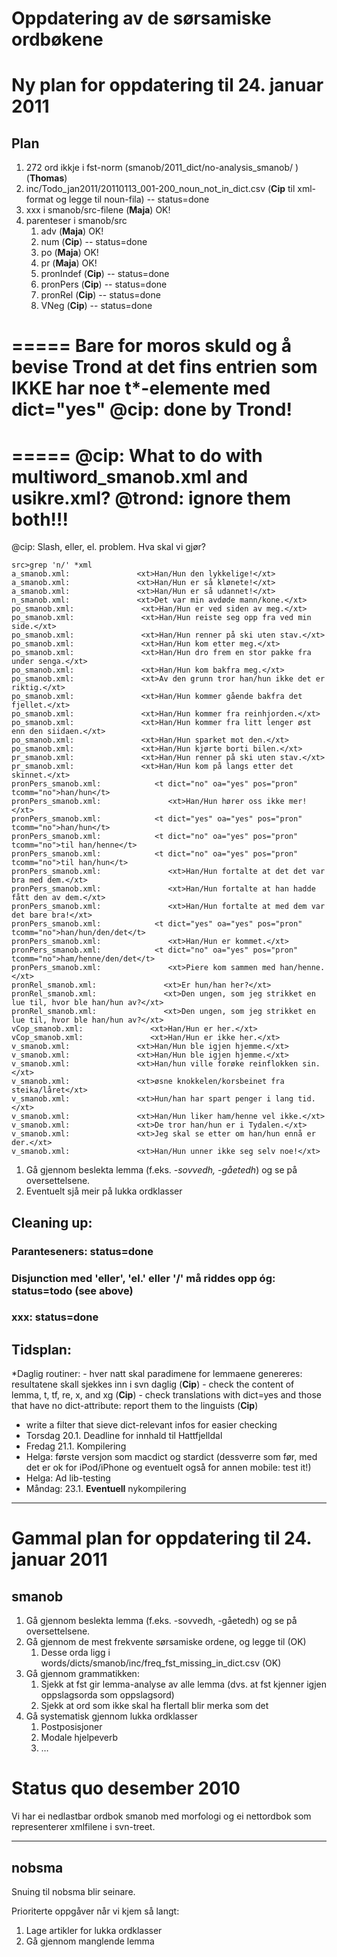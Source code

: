 # Oppdatering av de sørsamiske ordbøkene

# Ny plan for oppdatering til 24. januar 2011

## Plan
1. 272 ord ikkje i fst-norm (smanob/2011_dict/no-analysis_smanob/
) (**Thomas**)
1. inc/Todo_jan2011/20110113_001-200_noun_not_in_dict.csv  (**Cip** til xml-format og legge til noun-fila) -- status=done
1. xxx i smanob/src-filene (**Maja**) OK!
1. parenteser i smanob/src
    1. adv (**Maja**) OK!
    1. num (**Cip**) -- status=done
    1. po  (**Maja**) OK!
    1. pr  (**Maja**) OK!
    1. pronIndef (**Cip**) -- status=done
    1. pronPers (**Cip**) -- status=done
    1. pronRel (**Cip**) -- status=done
    1. VNeg (**Cip**) -- status=done

=====
Bare for moros skuld og å bevise Trond at det fins entrien som IKKE har noe
t*-elemente med dict="yes"
@cip: done by Trond!
=====

=====
@cip: What to do with multiword_smanob.xml and usikre.xml?
@trond: ignore them both!!!
=====

@cip: Slash, eller, el. problem. Hva skal vi gjør?
```
src>grep 'n/' *xml
a_smanob.xml:               <xt>Han/Hun den lykkelige!</xt>
a_smanob.xml:               <xt>Han/Hun er så klønete!</xt>
a_smanob.xml:               <xt>Han/Hun er så udannet!</xt>
n_smanob.xml:               <xt>Det var min avdøde mann/kone.</xt>
po_smanob.xml:               <xt>Han/Hun er ved siden av meg.</xt>
po_smanob.xml:               <xt>Han/Hun reiste seg opp fra ved min side.</xt>
po_smanob.xml:               <xt>Han/Hun renner på ski uten stav.</xt>
po_smanob.xml:               <xt>Han/Hun kom etter meg.</xt>
po_smanob.xml:               <xt>Han/Hun dro frem en stor pakke fra under senga.</xt>
po_smanob.xml:               <xt>Han/Hun kom bakfra meg.</xt>
po_smanob.xml:               <xt>Av den grunn tror han/hun ikke det er riktig.</xt>
po_smanob.xml:               <xt>Han/Hun kommer gående bakfra det fjellet.</xt>
po_smanob.xml:               <xt>Han/Hun kommer fra reinhjorden.</xt>
po_smanob.xml:               <xt>Han/Hun kommer fra litt lenger øst enn den siidaen.</xt>
po_smanob.xml:               <xt>Han/Hun sparket mot den.</xt>
po_smanob.xml:               <xt>Han/Hun kjørte borti bilen.</xt>
pr_smanob.xml:               <xt>Han/Hun renner på ski uten stav.</xt>
pr_smanob.xml:               <xt>Han/Hun kom på langs etter det skinnet.</xt>
pronPers_smanob.xml:            <t dict="no" oa="yes" pos="pron" tcomm="no">han/hun</t>
pronPers_smanob.xml:               <xt>Han/Hun hører oss ikke mer!</xt>
pronPers_smanob.xml:            <t dict="yes" oa="yes" pos="pron" tcomm="no">han/hun</t>
pronPers_smanob.xml:            <t dict="no" oa="yes" pos="pron" tcomm="no">til han/henne</t>
pronPers_smanob.xml:            <t dict="no" oa="yes" pos="pron" tcomm="no">til han/hun</t>
pronPers_smanob.xml:               <xt>Han/Hun fortalte at det det var bra med dem.</xt>
pronPers_smanob.xml:               <xt>Han/Hun fortalte at han hadde fått den av dem.</xt>
pronPers_smanob.xml:               <xt>Han/Hun fortalte at med dem var det bare bra!</xt>
pronPers_smanob.xml:            <t dict="yes" oa="yes" pos="pron" tcomm="no">han/hun/den/det</t>
pronPers_smanob.xml:               <xt>Han/Hun er kommet.</xt>
pronPers_smanob.xml:            <t dict="no" oa="yes" pos="pron" tcomm="no">ham/henne/den/det</t>
pronPers_smanob.xml:               <xt>Piere kom sammen med han/henne.</xt>
pronRel_smanob.xml:               <xt>Er hun/han her?</xt>
pronRel_smanob.xml:               <xt>Den ungen, som jeg strikket en lue til, hvor ble han/hun av?</xt>
pronRel_smanob.xml:               <xt>Den ungen, som jeg strikket en lue til, hvor ble han/hun av?</xt>
vCop_smanob.xml:               <xt>Han/Hun er her.</xt>
vCop_smanob.xml:               <xt>Han/Hun er ikke her.</xt>
v_smanob.xml:               <xt>Han/Hun ble igjen hjemme.</xt>
v_smanob.xml:               <xt>Han/Hun ble igjen hjemme.</xt>
v_smanob.xml:               <xt>Han/hun ville forøke reinflokken sin.</xt>
v_smanob.xml:               <xt>øsne knokkelen/korsbeinet fra steika/låret</xt>
v_smanob.xml:               <xt>Hun/han har spart penger i lang tid.</xt>
v_smanob.xml:               <xt>Han/Hun liker ham/henne vel ikke.</xt>
v_smanob.xml:               <xt>De tror han/hun er i Tydalen.</xt>
v_smanob.xml:               <xt>Jeg skal se etter om han/hun ennå er der.</xt>
v_smanob.xml:               <xt>Han/Hun unner ikke seg selv noe!</xt>
```

1. Gå gjennom beslekta lemma (f.eks. *-sovvedh, -gåetedh*) og se på
  oversettelsene.
1. Eventuelt sjå meir på lukka ordklasser

## Cleaning up:

### Paranteseners: status=done

### Disjunction med 'eller', 'el.' eller '/' må riddes opp óg: status=todo (see above)

### xxx: status=done

## Tidsplan:

*Daglig routiner:
    - hver natt skal paradimene for lemmaene genereres: resultatene skall sjekkes inn i svn daglig (**Cip**)
    - check the content of lemma, t, tf, re, x, and xg (**Cip**)
    - check translations with dict=yes and those that have no dict-attribute: report them to the linguists (**Cip**)
* write a filter that sieve dict-relevant infos for easier checking
* Torsdag 20.1. Deadline for innhald til Hattfjelldal
* Fredag 21.1. Kompilering
* Helga: første versjon som macdict og stardict (dessverre som før, med det er ok for iPod/iPhone og eventuelt også for annen mobile: test it!)
* Helga: Ad lib-testing
* Måndag: 23.1. **Eventuell** nykompilering

----

# Gammal plan for oppdatering til 24. januar 2011

## smanob

1. Gå gjennom beslekta lemma (f.eks. -sovvedh, -gåetedh) og se på
  oversettelsene.
1. Gå gjennom de mest frekvente sørsamiske ordene, og legge til (OK)
    1. Desse orda ligg i  words/dicts/smanob/inc/freq_fst_missing_in_dict.csv (OK)
1. Gå gjennom grammatikken:
    1. Sjekk at fst gir lemma-analyse av alle lemma (dvs. at fst kjenner igjen
   oppslagsorda som oppslagsord)
    1. Sjekk at ord som ikke skal ha flertall blir merka som det
1. Gå systematisk gjennom lukka ordklasser
    1. Postposisjoner
    1. Modale hjelpeverb
    1. …

# Status quo desember 2010

Vi har ei nedlastbar ordbok smanob med morfologi og ei nettordbok
som representerer xmlfilene i svn-treet.

----

## nobsma

Snuing til nobsma blir seinare.

Prioriterte oppgåver når vi kjem så langt:

1. Lage artikler for lukka ordklasser
1. Gå gjennom manglende lemma
